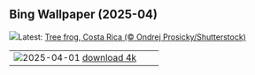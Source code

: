 ## Bing Wallpaper (2025-04)
![](https://www.bing.com/th?id=OHR.TicanFrog_EN-CA1907772266_UHD.jpg&w=1000)Latest: [Tree frog, Costa Rica (© Ondrej Prosicky/Shutterstock)](https://www.bing.com/th?id=OHR.TicanFrog_EN-CA1907772266_UHD.jpg)

|      |      |      |
| :----: | :----: | :----: |
|![](https://www.bing.com/th?id=OHR.ItalyOstuni_EN-CA1782279768_UHD.jpg&pid=hp&w=384&h=216&rs=1&c=4)2025-04-01 [download 4k](https://www.bing.com/th?id=OHR.ItalyOstuni_EN-CA1782279768_UHD.jpg)|